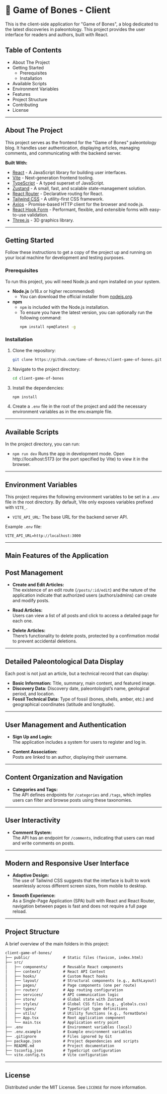 # 🦴 Game of Bones - Client

This is the client-side application for "Game of Bones", a blog dedicated to the latest discoveries in paleontology. This project provides the user interface for readers and authors, built with React.

## Table of Contents

- About The Project
- Getting Started
  - Prerequisites
  - Installation
- Available Scripts
- Environment Variables
- Features
- Project Structure
- Contributing
- License

---

## About The Project

This project serves as the frontend for the "Game of Bones" paleontology blog. It handles user authentication, displaying articles, managing comments, and communicating with the backend server.

**Built With:**

*   [React](https://reactjs.org/) - A JavaScript library for building user interfaces.
*   [Vite](https://vitejs.dev/) - Next-generation frontend tooling.
*   [TypeScript](https://www.typescriptlang.org/) - A typed superset of JavaScript.
*   [Zustand](https://zustand-demo.pmnd.rs/) - A small, fast, and scalable state-management solution.
*   [React Router](https://reactrouter.com/) - Declarative routing for React.
*   [Tailwind CSS](https://tailwindcss.com/) - A utility-first CSS framework.
*   [Axios](https://axios-http.com/) - Promise-based HTTP client for the browser and node.js.
*   [React Hook Form](https://react-hook-form.com/) - Performant, flexible, and extensible forms with easy-to-use validation.
*   [Three.js](https://threejs.org/) - 3D graphics library.

---

## Getting Started

Follow these instructions to get a copy of the project up and running on your local machine for development and testing purposes.

### Prerequisites

To run this project, you will need Node.js and npm installed on your system.

*   **Node.js** (v18.x or higher recommended)
    *   You can download the official installer from [nodejs.org](https://nodejs.org/).
*   **npm**
    *   `npm` is included with the Node.js installation.
    *   To ensure you have the latest version, you can optionally run the following command:
        ```sh
        npm install npm@latest -g
        ```

### Installation

1.  Clone the repository:
    ```sh
    git clone https://github.com/Game-of-Bones/client-game-of-bones.git
    ```
2.  Navigate to the project directory:
    ```sh
    cd client-game-of-bones
    ```
3.  Install the dependencies:
    ```sh
    npm install
    ```
4.  Create a `.env` file in the root of the project and add the necessary environment variables as in the env.example file.

---

## Available Scripts

In the project directory, you can run:

*   `npm run dev`
    Runs the app in development mode. Open http://localhost:5173 (or the port specified by Vite) to view it in the browser.
---

## Environment Variables

This project requires the following environment variables to be set in a `.env` file in the root directory. By default, Vite only exposes variables prefixed with `VITE_`.

*   `VITE_API_URL`: The base URL for the backend server API.

Example `.env` file:
```
VITE_API_URL=http://localhost:3000
```

---

## Main Features of the Application

## Post Management

- **Create and Edit Articles:**  
  The existence of an edit route (`/posts/:id/edit`) and the nature of the application indicate that authorized users (authors/admins) can create and modify posts.

- **Read Articles:**  
  Users can view a list of all posts and click to access a detailed page for each one.

- **Delete Articles:**  
  There’s functionality to delete posts, protected by a confirmation modal to prevent accidental deletions.

---

## Detailed Paleontological Data Display

Each post is not just an article, but a technical record that can display:

- **Basic Information:** Title, summary, main content, and featured image.  
- **Discovery Data:** Discovery date, paleontologist’s name, geological period, and location.  
- **Fossil Technical Data:** Type of fossil (bones, shells, amber, etc.) and geographical coordinates (latitude and longitude).

---

## User Management and Authentication

- **Sign Up and Login:**  
  The application includes a system for users to register and log in.

- **Content Association:**  
  Posts are linked to an author, displaying their username.

---

## Content Organization and Navigation

- **Categories and Tags:**  
  The API defines endpoints for `/categories` and `/tags`, which implies users can filter and browse posts using these taxonomies.

---

## User Interactivity

- **Comment System:**  
  The API has an endpoint for `/comments`, indicating that users can read and write comments on posts.

---

## Modern and Responsive User Interface

- **Adaptive Design:**  
  The use of Tailwind CSS suggests that the interface is built to work seamlessly across different screen sizes, from mobile to desktop.

- **Smooth Experience:**  
  As a Single-Page Application (SPA) built with React and React Router, navigation between pages is fast and does not require a full page reload.


---

## Project Structure

A brief overview of the main folders in this project:

```markdown
client-game-of-bones/
├── public/               # Static files (favicon, index.html)
├── src/
│   ├── components/       # Reusable React components
│   ├── context/          # React API Context
│   ├── hooks/            # Custom React hooks
│   ├── layout/           # Structural components (e.g., AuthLayout)
│   ├── pages/            # Page components (one per route)
│   ├── router/           # App routing configuration
│   ├── services/         # API communication logic
│   ├── store/            # Global state with Zustand
│   ├── styles/           # Global CSS files (e.g., globals.css)
│   ├── types/            # TypeScript type definitions
│   ├── utils/            # Utility functions (e.g., formatDate)
│   ├── App.tsx           # Root application component
│   └── main.tsx          # Application entry point
├── .env                  # Environment variables (local)
├── .env.example          # Example environment variables
├── .gitignore            # Files ignored by Git
├── package.json          # Project dependencies and scripts
├── README.md             # Project documentation
├── tsconfig.json         # TypeScript configuration
└── vite.config.ts        # Vite configuration
```

---

## License

Distributed under the MIT License. See `LICENSE` for more information.
